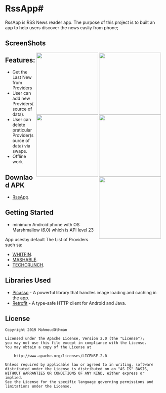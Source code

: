 # RssApp#
RssApp is RSS News reader app.
The purpose of this project is to built an app to help users discover the news easliy from phone;

## ScreenShots

<img align="right" width="200" height="200" src="https://github.com/mmahmoudothman/RssApp/blob/master/image1.jpg"/>
<img align="right" width="200" height="200" src="https://github.com/mmahmoudothman/RssApp/blob/master/image2.jpg"/>
<img align="right" width="200" height="200" src="https://github.com/mmahmoudothman/RssApp/blob/master/image3.jpg"/>
<img align="right" width="200" height="200" src="https://github.com/mmahmoudothman/RssApp/blob/master/image4.jpg"/>
<img align="right" width="200" height="200" src="https://github.com/mmahmoudothman/RssApp/blob/master/image5.jpg"/>














## Features:
* Get the Last New from Providers
* User can add new Providers(source of data).
* User can delete praticular Provider(source of data) via swape.
* Offline work

## Downlaod APK

* [RssApp](https://drive.google.com/file/d/1iLCXA69wY6X2xco0k3hGGJdMQbSs9Gzi/view?usp=sharing).

## Getting Started

* minimum Android phone with OS Marshmallow (6.0) which is API level 23

App usesby default The List of Providers such sa:
* [WHITFIN](https://whitfin.io/rss/).
* [MASHABLE](https://mashable.com/feed/).
* [TECHCRUNCH](https://techcrunch.com/feed/).


## Libraries Used

* [Picasso](http://square.github.io/picasso/) - A powerful library that handles image loading and caching in the app.
* [Retrofit](http://square.github.io/retrofit/) - A type-safe HTTP client for Android and Java.


## License
	
	Copyright 2019 MahmoudOthman
	
	Licensed under the Apache License, Version 2.0 (the "License");
	you may not use this file except in compliance with the License.
	You may obtain a copy of the License at
	
		http://www.apache.org/licenses/LICENSE-2.0

	Unless required by applicable law or agreed to in writing, software
	distributed under the License is distributed on an "AS IS" BASIS,
	WITHOUT WARRANTIES OR CONDITIONS OF ANY KIND, either express or implied.
	See the License for the specific language governing permissions and
	limitations under the License.


